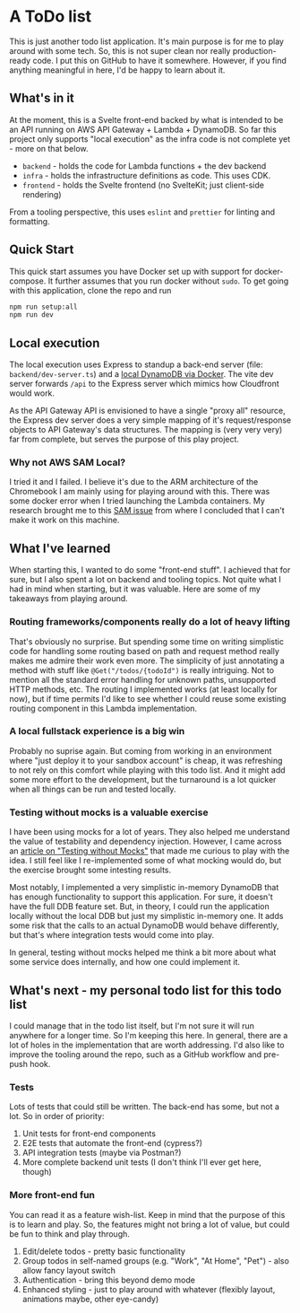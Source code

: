 # A ToDo list

This is just another todo list application. It's main purpose is for me to play around with some tech. So, this is not super clean nor really production-ready code. I put this on GitHub to have it somewhere. However, if you find anything meaningful in here, I'd be happy to learn about it.

## What's in it

At the moment, this is a Svelte front-end backed by what is intended to be an API running on AWS API Gateway + Lambda + DynamoDB. 
So far this project only supports "local execution" as the infra code is not complete yet - more on that below.

- `backend` - holds the code for Lambda functions + the dev backend
- `infra` - holds the infrastructure definitions as code. This uses CDK.
- `frontend` - holds the Svelte frontend (no SvelteKit; just client-side rendering)

From a tooling perspective, this uses `eslint` and `prettier` for linting and formatting.

## Quick Start

This quick start assumes you have Docker set up with support for docker-compose. It further assumes that you run docker without `sudo`.
To get going with this application, clone the repo and run

```bash
npm run setup:all
npm run dev
```  

## Local execution

The local execution uses Express to standup a back-end server (file: `backend/dev-server.ts`) and a [local DynamoDB via Docker](https://docs.aws.amazon.com/amazondynamodb/latest/developerguide/DynamoDBLocal.html). The vite dev server forwards `/api` to the Express server which mimics how Cloudfront would work.

As the API Gateway API is envisioned to have a single "proxy all" resource, the Express dev server does a very simple mapping of it's request/response objects to API Gateway's data structures. The mapping is (very very very) far from complete, but serves the purpose of this play project.  
 

### Why not AWS SAM Local?

I tried it and I failed. I believe it's due to the ARM architecture of the Chromebook I am mainly using for playing around with this. There was some docker error when I tried launching the Lambda containers. My research brought me to this [SAM issue](https://github.com/aws/aws-sam-cli/issues/3169) from where I concluded that I can't make it work on this machine. 

## What I've learned

When starting this, I wanted to do some "front-end stuff". I achieved that for sure, but I also spent a lot on backend and tooling topics. Not quite what I had in mind when starting, but it was valuable. Here are some of my takeaways from playing around.

### Routing frameworks/components really do a lot of heavy lifting

That's obviously no surprise. But spending some time on writing simplistic code for handling some routing based on path and request method really makes me admire their work even more. The simplicity of just annotating a method with stuff like `@Get("/todos/{todoId")` is really intriguing. Not to mention all the standard error handling for unknown paths, unsupported HTTP methods, etc. The routing I implemented works (at least locally for now), but if time permits I'd like to see whether I could reuse some existing routing component in this Lambda implementation.

### A local fullstack experience is a big win

Probably no suprise again. But coming from working in an environment where "just deploy it to your sandbox account" is cheap, it was refreshing to not rely on this comfort while playing with this todo list. And it might add some more effort to the development, but the turnaround is a lot quicker when all things can be run and tested locally.

### Testing without mocks is a valuable exercise

I have been using mocks for a lot of years. They also helped me understand the value of testability and dependency injection. However, I came across an [article on "Testing without Mocks"](https://www.jamesshore.com/v2/projects/testing-without-mocks/testing-without-mocks) that made me curious to play with the idea. I still feel like I re-implemented some of what mocking would do, but the exercise brought some intesting results. 

Most notably, I implemented a very simplistic in-memory DynamoDB that has enough functionality to support this application. For sure, it doesn't have the full DDB feature set. But, in theory, I could run the application locally without the local DDB but just my simplistic in-memory one. It adds some risk that the calls to an actual DynamoDB would behave differently, but that's where integration tests would come into play. 

In general, testing without mocks helped me think a bit more about what some service does internally, and how one could implement it.

## What's next - my personal todo list for this todo list

I could manage that in the todo list itself, but I'm not sure it will run anywhere for a longer time. So I'm keeping this here. In general, there are a lot of holes in the implementation that are worth addressing. I'd also like to improve the tooling around the repo, such as a GitHub workflow and pre-push hook.

### Tests

Lots of tests that could still be written. The back-end has some, but not a lot. So in order of priority:

1. Unit tests for front-end components
2. E2E tests that automate the front-end (cypress?)
3. API integration tests (maybe via Postman?)
4. More complete backend unit tests (I don't think I'll ever get here, though)

### More front-end fun

You can read it as a feature wish-list. Keep in mind that the purpose of this is to learn and play. So, the features might not bring a lot of value, but could be fun to think and play through.

1. Edit/delete todos - pretty basic functionality
2. Group todos in self-named groups (e.g. "Work", "At Home", "Pet") - also allow fancy layout switch
3. Authentication - bring this beyond demo mode
4. Enhanced styling - just to play around with whatever (flexibly layout, animations maybe, other eye-candy)

